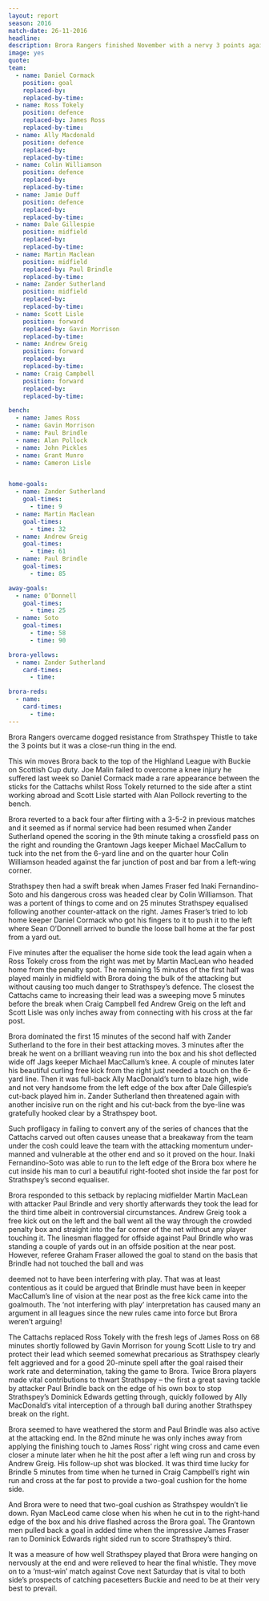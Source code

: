 ```yaml
---
layout: report
season: 2016
match-date: 26-11-2016
headline:
description: Brora Rangers finished November with a nervy 3 points against Strathspey Thistle at Dudgeon Park
image: yes
quote:
team:
  - name: Daniel Cormack
    position: goal
    replaced-by:
    replaced-by-time:
  - name: Ross Tokely
    position: defence
    replaced-by: James Ross
    replaced-by-time:
  - name: Ally Macdonald
    position: defence
    replaced-by:
    replaced-by-time:
  - name: Colin Williamson
    position: defence
    replaced-by:
    replaced-by-time:
  - name: Jamie Duff
    position: defence
    replaced-by:
    replaced-by-time:
  - name: Dale Gillespie
    position: midfield
    replaced-by:
    replaced-by-time:
  - name: Martin Maclean
    position: midfield
    replaced-by: Paul Brindle
    replaced-by-time:
  - name: Zander Sutherland
    position: midfield
    replaced-by:
    replaced-by-time:
  - name: Scott Lisle
    position: forward
    replaced-by: Gavin Morrison
    replaced-by-time:
  - name: Andrew Greig
    position: forward
    replaced-by:
    replaced-by-time:
  - name: Craig Campbell
    position: forward
    replaced-by:
    replaced-by-time:

bench:
  - name: James Ross
  - name: Gavin Morrison
  - name: Paul Brindle
  - name: Alan Pollock
  - name: John Pickles
  - name: Grant Munro
  - name: Cameron Lisle


home-goals:
  - name: Zander Sutherland
    goal-times:
      - time: 9
  - name: Martin Maclean
    goal-times:
      - time: 32
  - name: Andrew Greig
    goal-times:
      - time: 61
  - name: Paul Brindle
    goal-times:
      - time: 85

away-goals:
  - name: O’Donnell
    goal-times:
      - time: 25
  - name: Soto
    goal-times:
      - time: 58
      - time: 90

brora-yellows:
  - name: Zander Sutherland
    card-times:
      - time:

brora-reds:
  - name:
    card-times:
      - time:
---
```

Brora Rangers overcame dogged resistance from Strathspey Thistle to take the 3 points but it was a close-run thing in the end.

This win moves Brora back to the top of the Highland League with Buckie on Scottish Cup duty. Joe Malin failed to overcome a knee injury he suffered last week so Daniel Cormack made a rare appearance between the sticks for the Cattachs whilst Ross Tokely returned to the side after a stint working abroad and Scott Lisle started with Alan Pollock reverting to the bench.

Brora reverted to a back four after flirting with a 3-5-2 in previous matches and it seemed as if normal service had been resumed when Zander Sutherland opened the scoring in the 9th minute taking a crossfield pass on the right and rounding the Grantown Jags keeper Michael MacCallum to tuck into the net from the 6-yard line and on the quarter hour Colin Williamson headed against the far junction of post and bar from a left-wing corner.

Strathspey then had a swift break when James Fraser fed Inaki Fernandino-Soto and his dangerous cross was headed clear by Colin Williamson. That was a portent of things to come and on 25 minutes Strathspey equalised following another counter-attack on the right. James Fraser’s tried to lob home keeper Daniel Cormack who got his fingers to it to push it to the left where Sean O’Donnell arrived to bundle the loose ball home at the far post from a yard out.

Five minutes after the equaliser the home side took the lead again when a Ross Tokely cross from the right was met by Martin MacLean who headed home from the penalty spot. The remaining 15 minutes of the first half was played mainly in midfield with Brora doing the bulk of the attacking but without causing too much danger to Strathspey’s defence. The closest the Cattachs came to increasing their lead was a sweeping move 5 minutes before the break when Craig Campbell fed Andrew Greig on the left and Scott Lisle was only inches away from connecting with his cross at the far post.

Brora dominated the first 15 minutes of the second half with Zander Sutherland to the fore in their best attacking moves. 3 minutes after the break he went on a brilliant weaving run into the box and his shot deflected wide off Jags keeper Michael MacCallum’s knee. A couple of minutes later his beautiful curling free kick from the right just needed a touch on the 6-yard line. Then it was full-back Ally MacDonald’s turn to blaze high, wide and not very handsome from the left edge of the box after Dale Gillespie’s cut-back played him in. Zander Sutherland then threatened again with another incisive run on the right and his cut-back from the bye-line was gratefully hooked clear by a Strathspey boot.

Such profligacy in failing to convert any of the series of chances that the Cattachs carved out often causes unease that a breakaway from the team under the cosh could leave the team with the attacking momentum under-manned and vulnerable at the other end and so it proved on the hour. Inaki Fernandino-Soto was able to run to the left edge of the Brora box where he cut inside his man to curl a beautiful right-footed shot inside the far post for Strathspey’s second equaliser.

Brora responded to this setback by replacing midfielder Martin MacLean with attacker Paul Brindle and very shortly afterwards they took the lead for the third time albeit in controversial circumstances. Andrew Greig took a free kick out on the left and the ball went all the way through the crowded penalty box and straight into the far corner of the net without any player touching it. The linesman flagged for offside against Paul Brindle who was standing a couple of yards out in an offside position at the near post. However, referee Graham Fraser allowed the goal to stand on the basis that Brindle had not touched the ball and was

deemed not to have been interfering with play. That was at least contentious as it could be argued that Brindle must have been in keeper MacCallum’s line of vision at the near post as the free kick came into the goalmouth. The ‘not interfering with play’ interpretation has caused many an argument in all leagues since the new rules came into force but Brora weren’t arguing!

The Cattachs replaced Ross Tokely with the fresh legs of James Ross on 68 minutes shortly followed by Gavin Morrison for young Scott Lisle to try and protect their lead which seemed somewhat precarious as Strathspey clearly felt aggrieved and for a good 20-minute spell after the goal raised their work rate and determination, taking the game to Brora. Twice Brora players made vital contributions to thwart Strathspey – the first a great saving tackle by attacker Paul Brindle back on the edge of his own box to stop Strathspey’s Dominick Edwards getting through, quickly followed by Ally MacDonald’s vital interception of a through ball during another Strathspey break on the right.

Brora seemed to have weathered the storm and Paul Brindle was also active at the attacking end. In the 82nd minute he was only inches away from applying the finishing touch to James Ross’ right wing cross and came even closer a minute later when he hit the post after a left wing run and cross by Andrew Greig. His follow-up shot was blocked. It was third time lucky for Brindle 5 minutes from time when he turned in Craig Campbell’s right win run and cross at the far post to provide a two-goal cushion for the home side.

And Brora were to need that two-goal cushion as Strathspey wouldn’t lie down. Ryan MacLeod came close when his when he cut in to the right-hand edge of the box and his drive flashed across the Brora goal. The Grantown men pulled back a goal in added time when the impressive James Fraser ran to Dominick Edwards right sided run to score Strathspey’s third.

It was a measure of how well Strathspey played that Brora were hanging on nervously at the end and were relieved to hear the final whistle. They move on to a ‘must-win’ match against Cove next Saturday that is vital to both side’s prospects of catching pacesetters Buckie and need to be at their very best to prevail.
